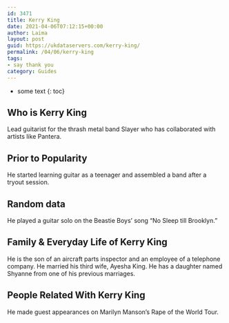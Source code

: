 ```yaml
---
id: 3471
title: Kerry King
date: 2021-04-06T07:12:15+00:00
author: Laima
layout: post
guid: https://ukdataservers.com/kerry-king/
permalink: /04/06/kerry-king
tags:
- say thank you
category: Guides
---
```


* some text
{: toc}


## Who is Kerry King
                  
                  
                  
Lead guitarist for the thrash metal band Slayer who has collaborated with artists like Pantera.
                  
              
            
              
            
                
                
                
## Prior to Popularity
                  
                  
                  
He started learning guitar as a teenager and assembled a band after a tryout session.
                  
              
            
              
            
                
                
                
## Random data
                  
                  
                  
He played a guitar solo on the Beastie Boys&#8217; song &#8220;No Sleep till Brooklyn.&#8221;
                  
              
            
              
            
                
                
                
## Family & Everyday Life of Kerry King
                  
                  
                  
He is the son of an aircraft parts inspector and an employee of a telephone company. He married his third wife, Ayesha King. He has a daughter named Shyanne from one of his previous marriages.
                  
              
            
              
            
                
                
                
## People Related With Kerry King
                  
                  
                  
He made guest appearances on Marilyn Manson&#8217;s Rape of the World Tour.
                  
              
            
              
            
                
              
            
              
              
            
            
              
            
          
          
          